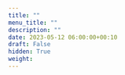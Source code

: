 ```yaml
---
title: ""
menu_title: ""
description: ""
date: 2023-05-12 06:00:00+00:10
draft: False
hidden: True
weight:
---
```

###
